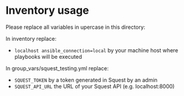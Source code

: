 # Inventory usage

Please replace all variables in upercase in this directory:

In inventory replace:  
- `localhost ansible_connection=local` by your machine host where playbooks will be executed

In group_vars/squest_testing.yml replace:  
- `SQUEST_TOKEN` by a token generated in Squest by an admin 
- `SQUEST_API_URL` the URL of your Squest API (e.g. localhost:8000)